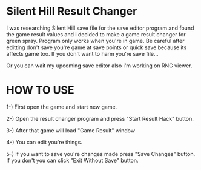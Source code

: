 # Silent Hill Result Changer

I was researching Silent Hill save file for the save editor program and found the game result values and i decided to make a game result changer for green spray. 
Program only works when you're in game. Be careful after editting don't save you're game at save points or quick save because its affects game too. If you don't want to harm you're save file...

Or you can wait my upcoming save editor also i'm working on RNG viewer.

# HOW TO USE

1-) First open the game and start new game.

2-) Open the result changer program and press "Start Result Hack" button.

3-) After that game will load "Game Result" window

4-) You can edit you're things.

5-) If you want to save you're changes made press "Save Changes" button. If you don't you can click "Exit Without Save" button.
